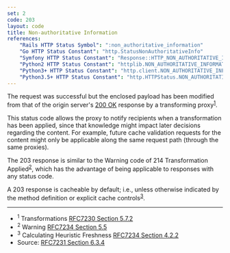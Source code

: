 ```yaml
---
set: 2
code: 203
layout: code
title: Non-authoritative Information
references:
    "Rails HTTP Status Symbol": ":non_authoritative_information"
    "Go HTTP Status Constant": "http.StatusNonAuthoritativeInfo"
    "Symfony HTTP Status Constant": "Response::HTTP_NON_AUTHORITATIVE_INFORMATION"
    "Python2 HTTP Status Constant": "httplib.NON_AUTHORITATIVE_INFORMATION"
    "Python3+ HTTP Status Constant": "http.client.NON_AUTHORITATIVE_INFORMATION"
    "Python3.5+ HTTP Status Constant": "http.HTTPStatus.NON_AUTHORITATIVE_INFORMATION"
---
```


The request was successful but the enclosed payload has been modified
from that of the origin server's [200 OK]({{site.baseurl}}/200) response by a
transforming proxy<sup>[1](#ref-1)</sup>.

This status code allows the proxy to notify recipients when a
transformation has been applied, since that knowledge might impact later
decisions regarding the content. For example, future cache validation
requests for the content might only be applicable along the same request
path (through the same proxies).

The 203 response is similar to the Warning code of 214 Transformation
Applied<sup>[2](#ref-2)</sup>, which has the advantage of being
applicable to responses with any status code.

A 203 response is cacheable by default; i.e., unless otherwise indicated
by the method definition or explicit cache
controls<sup>[3](#ref-3)</sup>.

---

* <span id="ref-1"><sup>1</sup> Transformations
[RFC7230 Section 5.7.2][2]</span>
* <span id="ref-2"><sup>2</sup> Warning [RFC7234 Section 5.5][3]</span>
* <span id="ref-3"><sup>3</sup> Calculating Heuristic Freshness
[RFC7234 Section 4.2.2][4]</span>
* Source: [RFC7231 Section 6.3.4][1]

[1]: <https://datatracker.ietf.org/doc/html/rfc7231#section-6.3.4>
[2]: <https://datatracker.ietf.org/doc/html/rfc7230#section-5.7.2>
[3]: <https://datatracker.ietf.org/doc/html/rfc7234#section-5.5>
[4]: <https://datatracker.ietf.org/doc/html/rfc7234#section-4.2.2>
